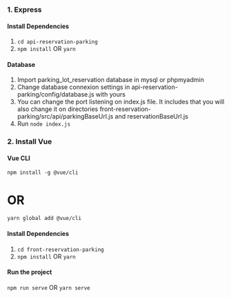 ### 1. Express

#### Install Dependencies
1. `cd api-reservation-parking`
2. `npm install` OR `yarn`


#### Database
1. Import parking_lot_reservation database in mysql or phpmyadmin 
2. Change database connexion settings in api-reservation-parking/config/database.js with yours
3. You can change the port listening on index.js file. It includes that you will also change it on directories front-reservation-parking/src/api/parkingBaseUrl.js and reservationBaseUrl.js
4. Run `node index.js` 


### 2. Install Vue

#### Vue CLI
`npm install -g @vue/cli`
# OR
`yarn global add @vue/cli`

#### Install Dependencies
1. `cd front-reservation-parking`
2. `npm install` OR `yarn`

#### Run the project
`npm run serve` OR `yarn serve`



